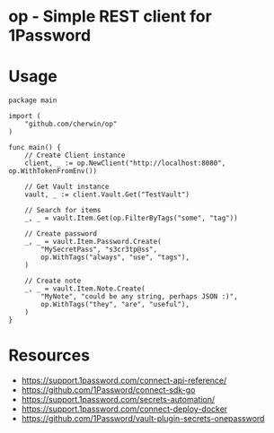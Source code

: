 # op - Simple REST client for 1Password

# Usage

```golang
package main

import (
	"github.com/cherwin/op"
)

func main() {
	// Create Client instance
	client, _ := op.NewClient("http://localhost:8080", op.WithTokenFromEnv())

	// Get Vault instance
	vault, _ := client.Vault.Get("TestVault")

	// Search for items
	_, _ = vault.Item.Get(op.FilterByTags("some", "tag"))
	
	// Create password
	_, _ = vault.Item.Password.Create(
		"MySecretPass", "s3cr3tp@ss",
		op.WithTags("always", "use", "tags"),
	)

	// Create note
	_, _ = vault.Item.Note.Create(
		"MyNote", "could be any string, perhaps JSON :)",
		op.WithTags("they", "are", "useful"),
	)
}
```

# Resources
* https://support.1password.com/connect-api-reference/
* https://github.com/1Password/connect-sdk-go
* https://support.1password.com/secrets-automation/
* https://support.1password.com/connect-deploy-docker
* https://github.com/1Password/vault-plugin-secrets-onepassword

